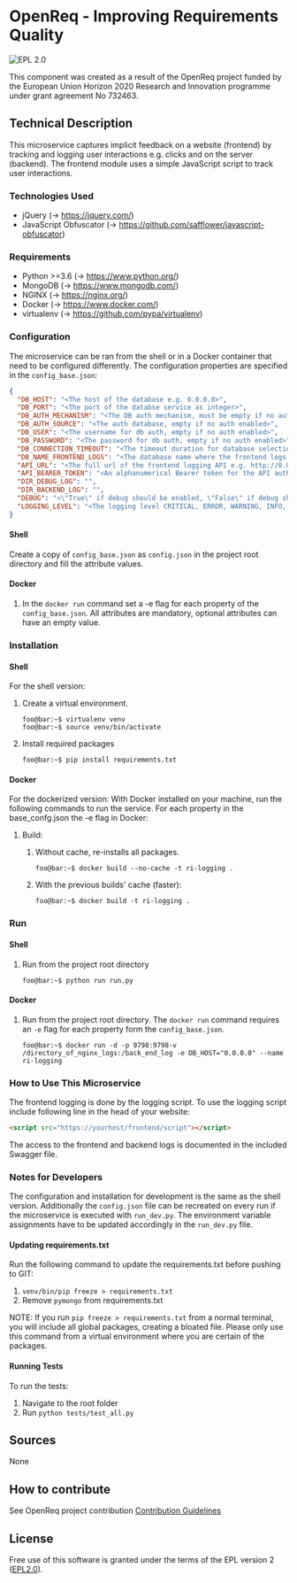 # OpenReq - Improving Requirements Quality  

![EPL 2.0](https://img.shields.io/badge/License-EPL%202.0-blue.svg "EPL 2.0")

This component was created as a result of the OpenReq project funded by the European Union Horizon 2020 Research and 
Innovation programme under grant agreement No 732463.

## Technical Description

This microservice captures implicit feedback on a website (frontend) by tracking and logging user interactions e.g. clicks and on the server (backend).
The frontend module uses a simple JavaScript script to track user interactions.

### Technologies Used

* jQuery (-> https://jquery.com/)
* JavaScript Obfuscator (-> https://github.com/safflower/javascript-obfuscator)

### Requirements

* Python >=3.6 (-> https://www.python.org/)
* MongoDB (-> https://www.mongodb.com/)
* NGINX (-> https://nginx.org/)
* Docker (-> https://www.docker.com/)
* virtualenv (-> https://github.com/pypa/virtualenv)

### Configuration
The microservice can be ran from the shell or in a Docker container that need to be configured differently.
The configuration properties are specified in the `config_base.json`:

```json
{
  "DB_HOST": "<The host of the database e.g. 0.0.0.0>",
  "DB_PORT": "<The port of the databse service as integer>",
  "DB_AUTH_MECHANISM": "<The DB auth mechanism, must be empty if no auth enabled>",
  "DB_AUTH_SOURCE": "<The auth database, empty if no auth enabled>",
  "DB_USER": "<The username for db auth, empty if no auth enabled>",
  "DB_PASSWORD": "<The password for db auth, empty if no auth enabled>",
  "DB_CONNECTION_TIMEOUT": "<The timeout duration for database selection>",
  "DB_NAME_FRONTEND_LOGS": "<The database name where the frontend logs shall be stored>",
  "API_URL": "<The full url of the frontend logging API e.g. http://0.0.0.0:9798/frontend/log>",
  "API_BEARER_TOKEN": "<An alphanumerical Bearer token for the API auth>",
  "DIR_DEBUG_LOG": "",
  "DIR_BACKEND_LOG": "",
  "DEBUG": "<\"True\" if debug should be enabled, \"False\" if debug should be disabled>",
  "LOGGING_LEVEL": "<The logging level CRITICAL, ERROR, WARNING, INFO, DEBUG or NOTSET for no logging"
}
```

#### Shell

Create a copy of `config_base.json` as `config.json` in the project root directory and fill the attribute values.

#### Docker

1. In the `docker run` command set a -e flag for each property of the `config_base.json`. All attributes are mandatory, optional attributes can have an empty value.

### Installation


#### Shell

For the shell version:

1. Create a virtual environment.
    ```console
    foo@bar:~$ virtualenv venv
    foo@bar:~$ source venv/bin/activate
    ```

2. Install required packages
    ```console
    foo@bar:~$ pip install requirements.txt
    ```

#### Docker

For the dockerized version: With Docker installed on your machine, run the following commands to run the service.
For each property in the base_confg.json the -e flag in Docker:

1. Build:
    1. Without cache, re-installs all packages.
        ```console
        foo@bar:~$ docker build --no-cache -t ri-logging .
        ```

    1. With the previous builds' cache (faster):
        ```console
        foo@bar:~$ docker build -t ri-logging .
        ```
### Run

#### Shell

1. Run from the project root directory
    ```console
    foo@bar:~$ python run run.py
    ```
    
#### Docker

1. Run from the project root directory. The `docker run` command requires an `-e` flag for each property form the `config_base.json`. 
    ```console
    foo@bar:~$ docker run -d -p 9798:9798-v /directory_of_nginx_logs:/back_end_log -e DB_HOST="0.0.0.0" --name ri-logging
    ```

### How to Use This Microservice

The frontend logging is done by the logging script. To use the logging script include following line in the head of your website: 
```html
<script src="https://yourhost/frontend/script"></script>
```

The access to the frontend and backend logs is documented in the included Swagger file.

### Notes for Developers

The configuration and installation for development is the same as the shell version. Additionally the `config.json` file can be recreated on every run if 
the microservice is executed with `run_dev.py`. The environment variable assignments have to be updated accordingly in the `run_dev.py` file.

#### Updating requirements.txt

Run the following command to update the requirements.txt before pushing to GIT:
1) `venv/bin/pip freeze > requirements.txt`
2) Remove `pymongo` from requirements.txt

NOTE: If you run `pip freeze > requirements.txt` from a normal terminal, you will include all global packages, 
creating a bloated file. Please only use this command from a virtual environment where you are certain of the packages.

#### Running Tests

To run the tests:
1) Navigate to the root folder
2) Run `python tests/test_all.py`

## Sources

None

## How to contribute

See OpenReq project contribution 
[Contribution Guidelines](https://github.com/OpenReqEU/OpenReq/blob/master/CONTRIBUTING.md)

## License

Free use of this software is granted under the terms of the EPL version 2 ([EPL2.0](https://www.eclipse.org/legal/epl-2.0/)).